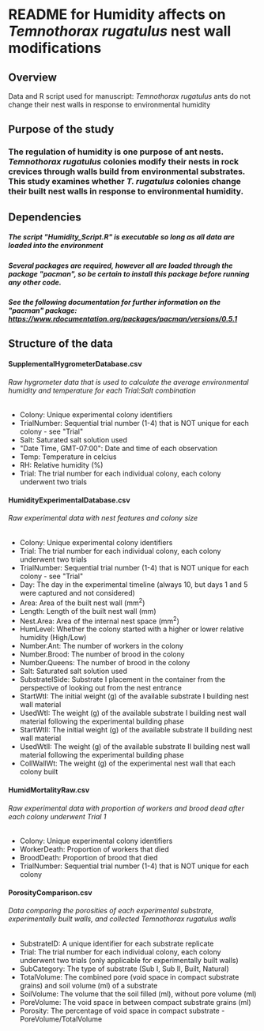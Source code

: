 # README for Humidity affects on _Temnothorax rugatulus_ nest wall modifications

## Overview 
Data and R script used for manuscript: _Temnothorax rugatulus_ ants do not change their nest walls in response to environmental humidity 

## Purpose of the study 
### The regulation of humidity is one purpose of ant nests. _Temnothorax rugatulus_ colonies modify their nests in rock crevices through walls build from environmental substrates. This study examines whether _T. rugatulus_ colonies change their built nest walls in response to environmental humidity. 

## Dependencies
##### The script "Humidity_Script.R" is executable so long as all data are loaded into the environment
##### Several packages are required, however all are loaded through the package "pacman", so be certain to install this package before running any other code.
##### See the following documentation for further information on the "pacman" package: https://www.rdocumentation.org/packages/pacman/versions/0.5.1 

## Structure of the data
#### SupplementalHygrometerDatabase.csv
###### Raw hygrometer data that is used to calculate the average environmental humidity and temperature for each Trial:Salt combination
* Colony: Unique experimental colony identifiers 
* TrialNumber: Sequential trial number (1-4) that is NOT unique for each colony - see "Trial"
* Salt: Saturated salt solution used
* "Date Time, GMT-07:00": Date and time of each observation  
* Temp: Temperature in celcius
* RH: Relative humidity (%) 
* Trial: The trial number for each individual colony, each colony underwent two trials

#### HumidityExperimentalDatabase.csv
###### Raw experimental data with nest features and colony size
* Colony: Unique experimental colony identifiers
* Trial: The trial number for each individual colony, each colony underwent two trials
* TrialNumber: Sequential trial number (1-4) that is NOT unique for each colony - see "Trial"
* Day: The day in the experimental timeline (always 10, but days 1 and 5 were captured and not considered)
* Area: Area of the built nest wall (mm<sup>2</sup>)
* Length: Length of the built nest wall (mm)
* Nest.Area: Area of the internal nest space (mm<sup>2</sup>)
* HumLevel: Whether the colony started with a higher or lower relative humidity (High/Low)
* Number.Ant: The number of workers in the colony
* Number.Brood: The number of brood in the colony
* Number.Queens: The number of brood in the colony
* Salt: Saturated salt solution used
* SubstrateISide: Substrate I placement in the container from the perspective of looking out from the nest entrance
* StartWtI: The initial weight (g) of the available substrate I building nest wall material
* UsedWtI: The weight (g) of the available substrate I building nest wall material following the experimental building phase
* StartWtII: The initial weight (g) of the available substrate II building nest wall material
* UsedWtII: The weight (g) of the available substrate II building nest wall material following the experimental building phase
* CollWallWt: The weight (g) of the experimental nest wall that each colony built

#### HumidMortalityRaw.csv
###### Raw experimental data with proportion of workers and brood dead after each colony underwent Trial 1
* Colony: Unique experimental colony identifiers
* WorkerDeath: Proportion of workers that died 
* BroodDeath: Proportion of brood that died 
* TrialNumber: Sequential trial number (1-4) that is NOT unique for each colony

#### PorosityComparison.csv
###### Data comparing the porosities of each experimental substrate, experimentally built walls, and collected _Temnothorax rugatulus_ walls
* SubstrateID: A unique identifier for each substrate replicate
* Trial: The trial number for each individual colony, each colony underwent two trials (only applicable for experimentally built walls) 
* SubCategory: The type of substrate (Sub I, Sub II, Built, Natural)
* TotalVolume: The combined pore (void space in compact substrate grains) and soil volume (ml) of a substrate
* SoilVolume: The volume that the soil filled (ml), without pore volume (ml)
* PoreVolume: The void space in between compact substrate grains (ml)
* Porosity: The percentage of void space in compact substrate - PoreVolume/TotalVolume

